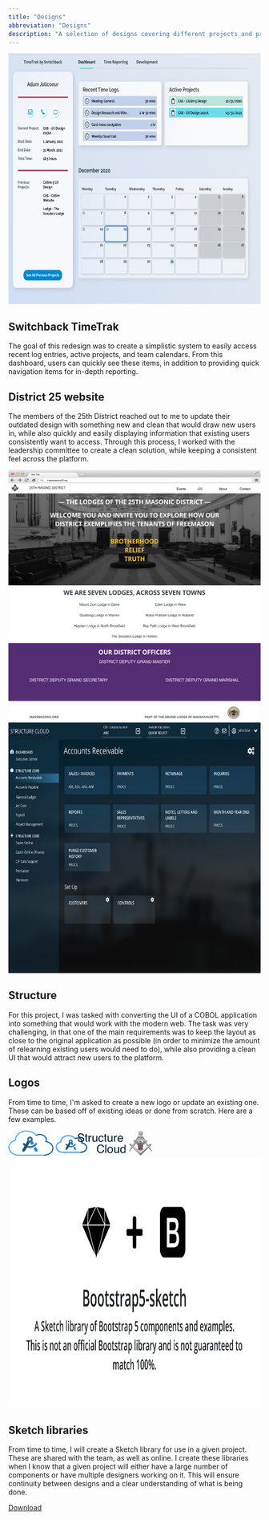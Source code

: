 ```yaml
---
title: "Designs"
abbreviation: "Designs"
description: "A selection of designs covering different projects and products."
---
```


<div class="container col-xxl-8 px-4 pb-5">
  <div class="row g-5 py-5 d-flex justify-content-center">
  <!-- <img src="../img/bulb.png" alt="Idea bulb placeholder" style="width: 25%;"> -->
  <div class="row flex-lg-row-reverse align-items-center g-5 py-5">
    <div class="col-10 col-sm-8 col-lg-6">
      <img src="../img/Timetrak.png" class="d-block mx-lg-auto img-fluid" alt="Timetrak" width="700" height="500" loading="lazy">
    </div>
    <div class="col-lg-6">
      <h2 class="display-6 fw-bold lh-1 mb-3">Switchback TimeTrak</h2>
      <p class="lead">The goal of this redesign was to create a simplistic system to easily access recent log entries, active projects, and team calendars. From this dashboard, users can quickly see these items, in addition to providing quick navigation items for in-depth reporting.</p>
      <!-- <div class="d-grid gap-2 d-md-flex justify-content-md-start">
        <a href="#" class="btn btn-secondary px-4 me-md-2">History</a>
      </div> -->
    </div>
  </div>
  <div class="row flex-lg-row-reverse align-items-center g-5 py-5">
    <div class="col-10 col-sm-8 col-lg-6">
      <h2 class="display-6 fw-bold lh-1 mb-3">District 25 website</h2>
      <p class="lead">The members of the 25th District reached out to me to update their outdated design with something new and clean that would draw new users in, while also quickly and easily displaying information that existing users consistently want to access. Through this process, I worked with the leadership committee to create a clean solution, while keeping a consistent feel across the platform.</p>
      <!-- <div class="d-grid gap-2 d-md-flex justify-content-md-start">
        <a href="#" class="btn btn-secondary px-4 me-md-2">History</a>
      </div> -->
    </div>
    <div class="col-lg-6">
      <img src="../img/District25Desktop.png" class="d-block mx-lg-auto img-fluid" alt="District 25 website" width="700" height="500" loading="lazy">
    </div>
  </div>
  <div class="row flex-lg-row-reverse align-items-center g-5 py-5">
    <div class="col-lg-6">
      <img src="../img/SC_demo.png" class="d-block mx-lg-auto img-fluid" alt="Structure Cloud UI screenshot" width="700" height="500" loading="lazy">
    </div>
    <div class="col-10 col-sm-8 col-lg-6">
      <h2 class="display-6 fw-bold lh-1 mb-3">Structure</h2>
      <p class="lead">For this project, I was tasked with converting the UI of a COBOL application into something that would work with the modern web. The task was very challenging, in that one of the main requirements was to keep the layout as close to the original application as possible (in order to minimize the amount of relearning existing users would need to do), while also providing a clean UI that would attract new users to the platform.</p>
      <!-- <div class="d-grid gap-2 d-md-flex justify-content-md-start">
        <a href="#" class="btn btn-secondary px-4 me-md-2">Process</a>
      </div> -->
    </div>
  </div>
  <div class="row flex-lg-row-reverse align-items-center g-5 py-5">
    <div class="col-10 col-sm-8 col-lg-6">
      <h2 class="display-6 fw-bold lh-1 mb-3">Logos</h2>
      <p class="lead">From time to time, I'm asked to create a new logo or update an existing one. These can be based off of existing ideas or done from scratch. Here are a few examples.</p>
      <!-- <div class="d-grid gap-2 d-md-flex justify-content-md-start">
        <a href="#" class="btn btn-secondary px-4 me-md-2">Process</a>
      </div> -->
    </div>
    <div class="col-lg-6">
      <img src="../img/SC_logo_cloud.png" alt="Structure Cloud logo" width="auto" height="50" loading="lazy">
      <img src="../img/SC_logo_cloud2.png" alt="Structure Cloud logo w/text" width="auto" height="50" loading="lazy">
      <img src="../img/Scouters.png" alt="Scouters Lodge logo" width="auto" height="50" loading="lazy">
    </div>
  </div>
  <div class="row flex-lg-row-reverse align-items-center g-5 py-5">
    <div class="col-lg-6">
      <img src="../img/Bootstrap5SocialImage.png" class="d-block mx-lg-auto img-fluid" alt="Social tag for the Bootstrap 5 Sketch library" width="700" height="500" loading="lazy">
    </div>
    <div class="col-10 col-sm-8 col-lg-6">
      <h2 class="display-6 fw-bold lh-1 mb-3">Sketch libraries</h2>
      <p class="lead">From time to time, I will create a Sketch library for use in a given project. These are shared with the team, as well as online. I create these libraries when I know that a given project will either have a large number of components or have multiple designers working on it. This will ensure continuity between designs and a clear understanding of what is being done.</p>
      <div class="d-grid gap-2 d-md-flex justify-content-md-start">
        <a href="https://github.com/AdamJ/Bootstrap5-sketch/releases" class="btn btn-outline-primary px-4 me-md-2">Download</a>
      </div>
    </div>
  </div>
</div>
